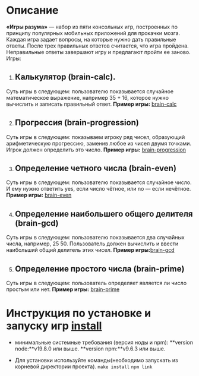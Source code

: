 # Описание

**«Игры разума»** — набор из пяти консольных игр, построенных по принципу популярных мобильных приложений для прокачки мозга. Каждая игра задает вопросы, на которые нужно дать правильные ответы. После трех правильных ответов считается, что игра пройдена. Неправильные ответы завершают игру и предлагают пройти ее заново. Игры:

1. ## Калькулятор (brain-calc).
Суть игры в следующем: пользователю показывается случайное математическое выражение, например 35 + 16, которое нужно вычислить и записать правильный ответ.
**Пример игры:** [brain-calc](https://asciinema.org/a/71CUjFUFoarzApUJQi0YIUR13)

2. ## Прогрессия (brain-progression)
Суть игры в следующем: показываем игроку ряд чисел, образующий арифметическую прогрессию, заменив любое из чисел двумя точками. Игрок должен определить это число.
**Пример игры:** [brain-progression](https://asciinema.org/a/iv56oHyWzF9A0DCl5f2Za2nNo)

3. ## Определение четного числа (brain-even)
Суть игры в следующем: пользователю показывается случайное число. И ему нужно ответить yes, если число чётное, или no — если нечётное.
**Пример игры:** [brain-even](https://asciinema.org/a/s3edAkWbPET209VmTD8gqW9sn)

4. ## Определение наибольшего общего делителя (brain-gcd)
Суть игры в следующем: пользователю показывается два случайных числа, например, 25 50. Пользователь должен вычислить и ввести наибольший общий делитель этих чисел.
**Пример игры:**[brain-gcd](https://asciinema.org/a/07630KmRIS9llTwczwMT32dqE)

5. ## Определение простого числа (brain-prime)
Суть игры в следующем: пользователь определяет является ли число простым или нет.
**Пример игры:** [brain-prime](https://asciinema.org/a/piqGHTkTnpVSXAQ966fkUMNBk)

# Инструкция по установке и запуску игр [install](https://asciinema.org/a/65yKPRLqIaJK9Kg1AJ7bSUk2M)

- минимальные системные требования (версия ноды и npm):
**version node:**v19.8.0 или выше.
**version npm:**v9.6.3 или выше.

- Для установки используйте команды(необходимо запускать из корневой директории проекта).
```make install```
```npm link```
